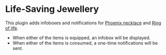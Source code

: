 # Life-Saving Jewellery

This plugin adds infoboxes and notifications for [Phoenix necklace](https://oldschool.runescape.wiki/w/Phoenix_necklace)
and [Ring of life](https://oldschool.runescape.wiki/w/Ring_of_life).

- When either of the items is equipped, an infobox will be displayed.
- When either of the items is consumed, a one-time notifications will be sent.
